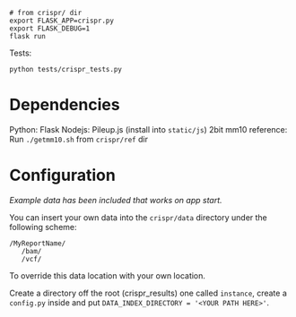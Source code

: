 ```
# from crispr/ dir
export FLASK_APP=crispr.py
export FLASK_DEBUG=1
flask run
```

Tests:
```
python tests/crispr_tests.py
```

# Dependencies

Python: Flask
Nodejs: Pileup.js (install into `static/js`)
2bit mm10 reference: Run `./getmm10.sh` from `crispr/ref` dir

# Configuration

_Example data has been included that works on app start._

You can insert your own data into the `crispr/data` directory under the following scheme:

```
/MyReportName/
   /bam/
   /vcf/
```

To override this data location with your own location.

Create a directory off the root (crispr_results) one called `instance`, create a `config.py` inside and put `DATA_INDEX_DIRECTORY = '<YOUR PATH HERE>'`.
